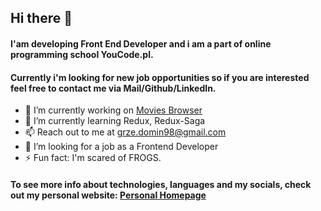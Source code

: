 ## Hi there 👋

#### I'am developing Front End Developer and i am a part of online programming school YouCode.pl. 

#### Currently i'm looking for new job opportunities so if you are interested feel free to contact me via Mail/Github/LinkedIn.

- 🔭 I’m currently working on [Movies Browser](https://github.com/Wolian/movies-browser)
- 🌱 I’m currently learning Redux, Redux-Saga
- 📫 Reach out to me at grze.domin98@gmail.com
- 👯 I’m looking for a job as a Frontend Developer
- ⚡ Fun fact: I'm scared of FROGS.

#### To see more info about technologies, languages and my socials, check out my personal website: [Personal Homepage](https://grzedomin.github.io/personal-homepage/)

